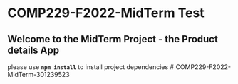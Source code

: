 # COMP229-F2022-MidTerm Test

## Welcome to the MidTerm Project - the Product details App

please use **`npm install`** to install project dependencies
#   C O M P 2 2 9 - F 2 0 2 2 - M i d T e r m - 3 0 1 2 3 9 5 2 3  
 
